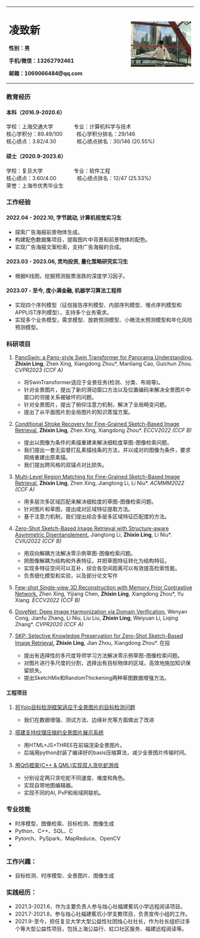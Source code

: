 <table border="0">
  <tr>
    <td width="65%">
      <h1>凌致新</h1>
     <p><b>性别：男</b></p>
      <p><b>手机/微信：13262792461</b></p>
      <p><b>邮箱：1069066484@qq.com</b></p>
    </td>
    <td width="35%">
      <img src="/onnet.jpg" width="100%">     
    </td>
  </tr>
</table>

<!--  ### 近期业余兴趣 --> 
<!--  ### ~~~~~扩散模型和金融大模型。 --> 


### 教育经历
#### 本科（2016.9-2020.6）
学校：上海交通大学   &emsp; &emsp;  &nbsp; &nbsp; 专业：计算机科学与技术 <br/>
核心学积分：89.49/100 &emsp; &nbsp; &nbsp; 核心学积分排名：29/146  <br/>
核心绩点：3.82/4.30  &emsp; &emsp; &nbsp; &nbsp; 核心绩点排名：30/146 (20.55%)

#### 硕士（2020.9-2023.6）
学校：复旦大学      &emsp; &emsp;  &emsp;   &emsp;  &nbsp;  专业：软件工程 <br/>
核心绩点：3.60/4.00   &emsp; &emsp; &nbsp; &nbsp;  核心绩点排名：12/47 (25.53%)  <br/>
荣誉：上海市优秀毕业生




### 工作经验
#### 2022.04 - 2022.10, 字节跳动, 计算机视觉实习生
 - 探索广告海报前景物体生成。
 - 构建配色数据集项目，提取图片中背景和前景物体的配色。
 - 实现广告海报文案检索，支持广告海报的合成。

#### 2023.03 - 2023.06, 灵均投资, 量化策略研究实习生
 - 根据K线图，挖掘预测股票涨跌的深度学习因子。

#### 2023.07 - 至今, 度小满金融, 机器学习算法工程师
 - 实现四个序列模型（征信报告序列模型、内部序列模型、埋点序列模型和APPLIST序列模型），支持多个业务需求。
 - 实现多个业务模型，需求模型、放款预测模型、小微流水预测模型和年化风险预测模型。


### 科研项目
1. [PanoSwin: a Pano-style Swin Transformer for Panorama Understanding.](https://github.com/1069066484/PeronalOpenFiles/raw/main/%E9%99%84%E4%BB%B610-CVPR23_PanoSwin_A_Pano-style_Swin_Transformer_for_Panorama_Understanding.pdf) **Zhixin Ling**, Zhen Xing, Xiangdong Zhou\*, Manliang Cao, Guichun Zhou. *CVPR2023 (CCF A)*
   - 将SwinTransformer适应于全景任务(检测、分类、布局等)。
   - 针对全景图片，提出了新的滑动窗口方法以及位置编码来解决全景图片中窗口的邻接关系被破坏的问题。
   - 针对全景图片，提出了俯仰注意力机制，解决了全局畸变问题。
   - 提出了从平面图片到全局图片的知识蒸馏方案。

2. [Conditional Stroke Recovery for Fine-Grained Sketch-Based Image Retrieval.](https://github.com/1069066484/PeronalOpenFiles/blob/main/%E9%99%84%E4%BB%B64-Conditional_Stroke_Recovery_for_Fine_Grained_Sketch_Based_Image_Retrieval.pdf) **Zhixin Ling**, Zhen Xing, Xiangdong Zhou\*. *ECCV2022 (CCF B)*
   - 提出以图像为条件的素描重建来解决细粒度草图-图像检索问题。
   - 我们提出一套无监督打乱素描线条的方法，并以成对的图像为条件，要求网络重建出原素描。
   - 我们提出跨风格的双锚点对比损失。

3. [Multi-Level Region Matching for Fine-Grained Sketch-Based Image Retrieval.](https://github.com/1069066484/PeronalOpenFiles/blob/main/%E9%99%84%E4%BB%B61-ACMMM2022_Multi_Level_Region_Matching_for_Fine_Grained_Sketch_Based_Image_Retrieval.pdf) **Zhixin Ling**, Zhen Xing, Jiangtong Li, Li Niu\*. *ACMMM2022 (CCF A)*
   - 用多层次多区域匹配来解决细粒度的草图-图像检索问题。
   - 针对图片和草图，提出成对区域特征提取方法。
   - 基于注意力机制，我们提出综合多层多区域特征匹配度的方法。
 
4. [Zero-Shot Sketch-Based Image Retrieval with Structure-aware Asymmetric Disentanglement.](https://github.com/1069066484/PeronalOpenFiles/blob/main/%E9%99%84%E4%BB%B62-CVIU2022_Zero_Shot_Sketch_Based_Image_Retrieval_with_Structure_aware_Asymmetric_Disentanglement.pdf) Jiangtong Li, **Zhixin Ling**, Li Niu\*. *CVIU2022 (CCF B)*
   - 用双向解耦方法解决零示例草图-图像检索问题。
   - 把图像解耦为结构和外表特征，并把草图特征转化为结构特征。
   - 实现多特征空间可以互补，综合各空间距离可以有效提高检索性能。
   - 负责细化模型和实验，以及部分论文写作
 
5. [Few-shot Single-view 3D Reconstruction with Memory Prior Contrastive Network.](https://github.com/1069066484/PeronalOpenFiles/blob/main/%E9%99%84%E4%BB%B69-ECCV22_Few_shot_Single_view_3D_Reconstruction_with_Memory_Prior_Contrastive_Network.pdf) Zhen Xing, Yijiang Chen, **Zhixin Ling**, Xiangdong Zhou\*, Yu Xiang.  *ECCV2022 (CCF B)*

 
6. [DoveNet: Deep Image Harmonization via Domain Verification.](https://github.com/1069066484/PeronalOpenFiles/blob/main/%E9%99%84%E4%BB%B63-CVPR2020_DoveNet_Deep_Image_Harmonization_via_Domain_Verification.pdf) Wenyan Cong, Jianfu Zhang, Li Niu, Liu Liu, **Zhixin Ling**, Weiyuan Li, Liqing Zhang\*.  *CVPR2020 (CCF A)*


7. [SKP: Selective Knowledge Preservation for Zero-Shot Sketch-Based Image Retrieval.](https://github.com/1069066484/PeronalOpenFiles/blob/main/%E9%99%84%E4%BB%B66-Selective_Knowledge_Preservation_for_Zero_Shot_sketch_based_image_retrieval.pdf) **Zhixin Ling**, Jian Zhou, Xiangdong Zhou*.  在投
   - 提出有选择性的多尺度导师学习方法解决零示例草图-图像检索问题。
   - 对图片进行多尺度的分割，选择出有目标物体的区域，高效地施加知识保留损失。
   - 提出SketchMix和RandomThickening两种草图数据增强方法。

#### 工程项目
1. [将Yolo目标检测框架适应于全景图片的目标检测问题](https://github.com/1069066484/PeronalOpenFiles/blob/main/%E9%99%84%E4%BB%B67-%E5%B0%86%E7%9B%AE%E6%A0%87%E6%A3%80%E6%B5%8B%E6%A1%86%E6%9E%B6%E9%80%82%E5%BA%94%E4%BA%8E%E5%85%A8%E6%99%AF%E5%9B%BE%E7%89%87%E7%9A%84%E7%9B%AE%E6%A0%87%E6%A3%80%E6%B5%8B%E9%97%AE%E9%A2%98.pptx)
   - 我们在数据增强、测试方法、边缘补充等方面做出了改进

 
2. [搭建支持纹理压缩的全景图片展示系统](https://github.com/1069066484/PanoView)
   - 用HTML+JS+THREE在前端渲染全景图片。 
   - 后端用python封装了编译好的basis压缩算法，减少全景图片传输时间。


3. [用Qt5框架(C++ & QML)实现双人贪吃蛇游戏](https://github.com/1069066484/DoubleSnake)
   - 分别设定两只贪吃蛇不同速度、难度和角色。
   - 实现自带地图编辑器。
   - 实现不同的AI, PvP和局域网联机。


### 专业技能
 - 时序模型、图像检索、目标检测、图像生成
 - Python、C++、SQL、C
 - Pytorch、PySpark、MapReduce、OpenCV
 - 
### 工作兴趣：
 - 目标检测、时序模型、全景图片、图像生成

### 实践经历：
 - 2021.3-2021.6，作为主要负责人参与烛心社福建蕉坑小学远程阅读项目。
 - 2021.7-2021.8，参与烛心社福建蕉坑小学支教项目，负责宣传小组的工作。
 - 2021.9-至今，担任复旦大学大型公益性社团烛心社社长，作为社长组织过多个等大型公益性项目，包括上海公益行、虹口社区服务、福建远程阅读等。
